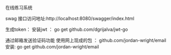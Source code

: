在线练习系统

swag 接口访问地址:http://localhost:8080/swagger/index.html

生成token：
安装jwt ： go get github.com/dgrijalva/jwt-go

通过邮箱发送验证码功能
使用网上现成的包 ： github.com/jordan-wright/email
安装: go get github.com/jordan-wright/email
